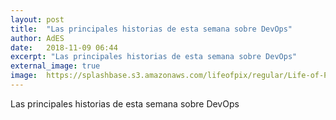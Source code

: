 ```yaml
---
layout: post
title:  "Las principales historias de esta semana sobre DevOps"
author: AdES
date:   2018-11-09 06:44
excerpt: "Las principales historias de esta semana sobre DevOps"
external_image: true
image:  https://splashbase.s3.amazonaws.com/lifeofpix/regular/Life-of-Pix-free-stock-photos-forest-wood-bridge-juliacaesar-1440x960.jpg
---
```

Las principales historias de esta semana sobre DevOps